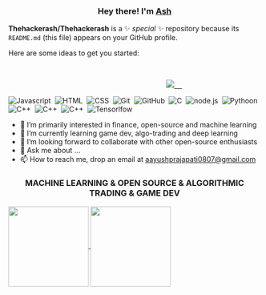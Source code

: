 ### <p align="center">Hey there! I'm [Ash](https://octoprofile.vercel.app/user?id=Thehackerash)</p>

**Thehackerash/Thehackerash** is a ✨ _special_ ✨ repository because its `README.md` (this file) appears on your GitHub profile.

Here are some ideas to get you started:

<br/>

<p align="center"> &nbsp; &nbsp; &nbsp; &nbsp; &nbsp; &nbsp; &nbsp; &nbsp; &nbsp; &nbsp; &nbsp; &nbsp; &nbsp; &nbsp; &nbsp; &nbsp; &nbsp; &nbsp; &nbsp; &nbsp; <a href="https://github.com/Thehackerash"><img src="https://img.shields.io/github/followers/Thehackerash?color=%234CC61E&label=GitHub%20Followers%20%3A"/> &nbsp; &nbsp; <a 
<br/>
<br/>

![Javascript](https://img.shields.io/badge/-Javascript-05122A?style=flat&logo=Javascript&logoColor=FFA518)&nbsp;
![HTML](https://img.shields.io/badge/-HTML-05122A?style=flat&logo=HTML5)&nbsp;
![CSS](https://img.shields.io/badge/-CSS-05122A?style=flat&logo=CSS3&logoColor=1572B6)&nbsp;
![Git](https://img.shields.io/badge/-Git-05122A?style=flat&logo=git)&nbsp;
![GitHub](https://img.shields.io/badge/-GitHub-05122A?style=flat&logo=github)&nbsp;
![C](https://img.shields.io/badge/-C-05122A?style=flat&logo=C&logoColor=A8B9CC)&nbsp;
![node.js](https://img.shields.io/badge/-node.js-05122A?style=flat&logo=node.js)&nbsp;
![Pythoon](https://img.shields.io/badge/-python-05122A?style=flat&logo=python)&nbsp;
![C++](https://img.shields.io/badge/-C++-05122A?style=flat&logo=C++&logoColor=A8B9CC)&nbsp;
![C++](https://img.shields.io/badge/-React-05122A?style=flat&logo=React&logoColor=A8B9CC)&nbsp;
![C++](https://img.shields.io/badge/-Java-05122A?style=flat&logo=Java&logoColor=A8B9CC)&nbsp;
![Tensorlfow](https://img.shields.io/badge/-Tensorflow-05122A?style=flat&logo=Tensorfloe&logoColor=A8B9CC)&nbsp;
<br/>

- 🔭 I’m primarily interested in finance, open-source and machine learning 
- 🌱 I’m currently learning game dev, algo-trading and deep learning
- 👯 I’m looking forward to collaborate with other open-source enthusiasts
- 💬 Ask me about ...
- 📫 How to reach me, drop an email at aayushprajapati0807@gmail.com

<h3 align="center" >MACHINE LEARNING & OPEN SOURCE & ALGORITHMIC TRADING & GAME DEV</h3>

<a href="https://github.com/Thehackerash">
  
  <img height="160em" align="center" src="https://github-readme-stats.vercel.app/api?username=Thehackerash&count_private=true&show_icons=true&&theme=chartreuse-dark&include_all_commits=true" />
  <img height="160em"  align="center"  src="https://github-readme-streak-stats.herokuapp.com?user=Thehackerash&theme=chartreuse-dark">
  
</a>
